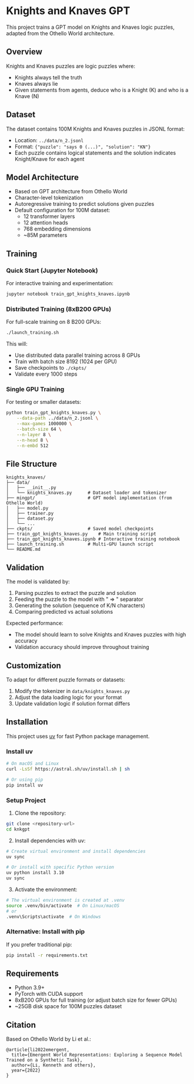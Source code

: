 # Knights and Knaves GPT

This project trains a GPT model on Knights and Knaves logic puzzles, adapted from the Othello World architecture.

## Overview

Knights and Knaves puzzles are logic puzzles where:
- Knights always tell the truth
- Knaves always lie
- Given statements from agents, deduce who is a Knight (K) and who is a Knave (N)

## Dataset

The dataset contains 100M Knights and Knaves puzzles in JSONL format:
- Location: `../data/n_2.jsonl`
- Format: `{"puzzle": "says 0 (...)", "solution": "KN"}`
- Each puzzle contains logical statements and the solution indicates Knight/Knave for each agent

## Model Architecture

- Based on GPT architecture from Othello World
- Character-level tokenization
- Autoregressive training to predict solutions given puzzles
- Default configuration for 100M dataset:
  - 12 transformer layers
  - 12 attention heads  
  - 768 embedding dimensions
  - ~85M parameters

## Training

### Quick Start (Jupyter Notebook)

For interactive training and experimentation:
```bash
jupyter notebook train_gpt_knights_knaves.ipynb
```

### Distributed Training (8xB200 GPUs)

For full-scale training on 8 B200 GPUs:
```bash
./launch_training.sh
```

This will:
- Use distributed data parallel training across 8 GPUs
- Train with batch size 8192 (1024 per GPU)
- Save checkpoints to `./ckpts/`
- Validate every 1000 steps

### Single GPU Training

For testing or smaller datasets:
```bash
python train_gpt_knights_knaves.py \
    --data-path ../data/n_2.jsonl \
    --max-games 1000000 \
    --batch-size 64 \
    --n-layer 8 \
    --n-head 8 \
    --n-embd 512
```

## File Structure

```
knights_knaves/
├── data/
│   ├── __init__.py
│   └── knights_knaves.py      # Dataset loader and tokenizer
├── mingpt/                    # GPT model implementation (from Othello World)
│   ├── model.py
│   ├── trainer.py
│   ├── dataset.py
│   └── ...
├── ckpts/                     # Saved model checkpoints
├── train_gpt_knights_knaves.py    # Main training script
├── train_gpt_knights_knaves.ipynb # Interactive training notebook
├── launch_training.sh         # Multi-GPU launch script
└── README.md
```

## Validation

The model is validated by:
1. Parsing puzzles to extract the puzzle and solution
2. Feeding the puzzle to the model with " => " separator
3. Generating the solution (sequence of K/N characters)
4. Comparing predicted vs actual solutions

Expected performance:
- The model should learn to solve Knights and Knaves puzzles with high accuracy
- Validation accuracy should improve throughout training

## Customization

To adapt for different puzzle formats or datasets:
1. Modify the tokenizer in `data/knights_knaves.py`
2. Adjust the data loading logic for your format
3. Update validation logic if solution format differs

## Installation

This project uses [uv](https://github.com/astral-sh/uv) for fast Python package management.

### Install uv

```bash
# On macOS and Linux
curl -LsSf https://astral.sh/uv/install.sh | sh

# Or using pip
pip install uv
```

### Setup Project

1. Clone the repository:
```bash
git clone <repository-url>
cd knkgpt
```

2. Install dependencies with uv:
```bash
# Create virtual environment and install dependencies
uv sync

# Or install with specific Python version
uv python install 3.10
uv sync
```

3. Activate the environment:
```bash
# The virtual environment is created at .venv
source .venv/bin/activate  # On Linux/macOS
# or
.venv\Scripts\activate  # On Windows
```

### Alternative: Install with pip

If you prefer traditional pip:
```bash
pip install -r requirements.txt
```

## Requirements

- Python 3.9+
- PyTorch with CUDA support
- 8xB200 GPUs for full training (or adjust batch size for fewer GPUs)
- ~25GB disk space for 100M puzzles dataset

## Citation

Based on Othello World by Li et al.:
```
@article{li2022emergent,
  title={Emergent World Representations: Exploring a Sequence Model Trained on a Synthetic Task},
  author={Li, Kenneth and others},
  year={2022}
}
```